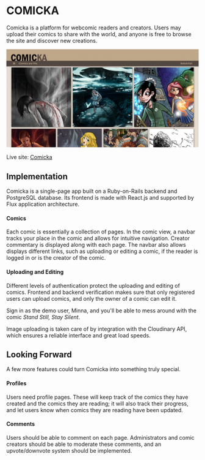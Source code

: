 # COMICKA

Comicka is a platform for webcomic readers and creators. Users may upload their
comics to share with the world, and anyone is free to browse the site and
discover new creations.

![splash_page](readme/comicka_splash.png)

Live site: [Comicka](http://comicka.io)

## Implementation

Comicka is a single-page app built on a Ruby-on-Rails backend and PostgreSQL
database. Its frontend is made with React.js and supported by Flux application
architecture.

#### Comics

Each comic is essentially a collection of pages. In the comic view, a navbar
tracks your place in the comic and allows for intuitive navigation. Creator
commentary is displayed along with each page. The navbar also allows displays
different links, such as uploading or editing a comic, if the reader is logged
in or is the creator of the comic.

#### Uploading and Editing

Different levels of authentication protect the uploading and editing of comics.
Frontend and backend verification makes sure that only registered users can
upload comics, and only the owner of a comic can edit it.

Sign in as the demo user, Minna, and you'll be able to mess around with the
comic _Stand Still, Stay Silent_.

Image uploading is taken care of by integration with the Cloudinary API, which
ensures a reliable interface and great load speeds.

## Looking Forward

A few more features could turn Comicka into something truly special.

#### Profiles

Users need profile pages. These will keep track of the comics they have created
and the comics they are reading; it will also track their progress, and let
users know when comics they are reading have been updated.

#### Comments

Users should be able to comment on each page. Administrators and comic creators
should be able to moderate these comments, and an upvote/downvote system should
be implemented.
